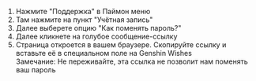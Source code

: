 1) Нажмите "Поддержка" в Паймон меню
2) Там нажмите на пункт "Учётная запись"
3) Далее выберете опцию "Как поменять пароль?"
4) Далее кликнете на голубое сообщение-ссылку
5) Страница откроется в вашем браузере. Скопируйте ссылку и вставьте её в специальном поле на Genshin Wishes  
   Замечание: Не переживайте, эта ссылка не позволит нам поменять ваш пароль